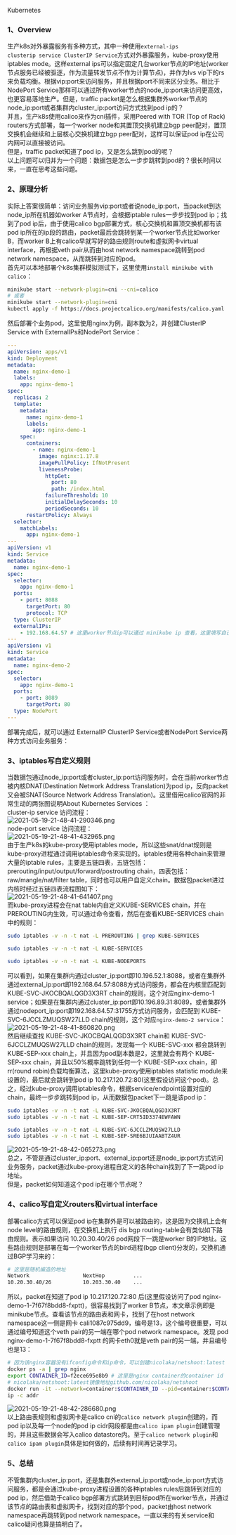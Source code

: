 Kubernetes
<a name="VM7kz"></a>
### 1、Overview
生产k8s对外暴露服务有多种方式，其中一种使用`external-ips clusterip service ClusterIP Service`方式对外暴露服务，kube-proxy使用iptables mode。这样external ips可以指定固定几台worker节点的IP地址(worker节点服务已经被驱逐，作为流量转发节点不作为计算节点)，并作为lvs vip下的rs来负载均衡。根据vip:port来访问服务，并且根据port不同来区分业务。相比于NodePort Service那样可以通过所有worker节点的node_ip:port来访问更高效，也更容易落地生产。但是，traffic packet是怎么根据集群外worker节点的node_ip:port或者集群内cluster_ip:port访问方式找到pod ip的？<br />并且，生产k8s使用calico来作为cni插件，采用Peered with TOR (Top of Rack) routers方式部署，每一个worker node和其置顶交换机建立bgp peer配对，置顶交换机会继续和上层核心交换机建立bgp peer配对，这样可以保证pod ip在公司内网可以直接被访问。<br />但是，traffic packet知道了pod ip，又是怎么跳到pod的呢？<br />以上问题可以归并为一个问题：数据包是怎么一步步跳转到pod的？很长时间以来，一直在思考这些问题。
<a name="KVKWC"></a>
### 2、原理分析
实际上答案很简单：访问业务服务vip:port或者说node_ip:port，当packet到达node_ip所在机器如worker A节点时，会根据iptable rules一步步找到pod ip；找到了pod ip后，由于使用calico bgp部署方式，核心交换机和置顶交换机都有该pod ip所在的ip段的路由，packet最后会跳转到某一个worker节点比如worker B，而worker B上有calico早就写好的路由规则route和虚拟网卡virtual interface，再根据veth pair从而由host network namespace跳转到pod network namespace，从而跳转到对应的pod。<br />首先可以本地部署个k8s集群模拟测试下，这里使用`install minikube with calico`：
```bash
minikube start --network-plugin=cni --cni=calico
# 或者
minikube start --network-plugin=cni
kubectl apply -f https://docs.projectcalico.org/manifests/calico.yaml
```
然后部署个业务pod，这里使用nginx为例，副本数为2，并创建ClusterIP Service with ExternalIPs和NodePort Service：
```yaml
---
apiVersion: apps/v1
kind: Deployment
metadata:
  name: nginx-demo-1
  labels:
    app: nginx-demo-1
spec:
  replicas: 2
  template:
    metadata:
      name: nginx-demo-1
      labels:
        app: nginx-demo-1
    spec:
      containers:
        - name: nginx-demo-1
          image: nginx:1.17.8
          imagePullPolicy: IfNotPresent
          livenessProbe:
            httpGet:
              port: 80
              path: /index.html
            failureThreshold: 10
            initialDelaySeconds: 10
            periodSeconds: 10
      restartPolicy: Always
  selector:
    matchLabels:
      app: nginx-demo-1
---
apiVersion: v1
kind: Service
metadata:
  name: nginx-demo-1
spec:
  selector:
    app: nginx-demo-1
  ports:
    - port: 8088
      targetPort: 80
      protocol: TCP
  type: ClusterIP
  externalIPs:
    - 192.168.64.57 # 这里worker节点ip可以通过 minikube ip 查看，这里填写自己的worker节点ip地址
---
apiVersion: v1
kind: Service
metadata:
  name: nginx-demo-2
spec:
  selector:
    app: nginx-demo-1
  ports:
    - port: 8089
      targetPort: 80
  type: NodePort
---
```
部署完成后，就可以通过 ExternalIP ClusterIP Service或者NodePort Service两种方式访问业务服务：
<a name="mOgnj"></a>
### 3、iptables写自定义规则
当数据包通过node_ip:port或者cluster_ip:port访问服务时，会在当前worker节点被内核DNAT(Destination Network Address Translation)为pod ip，反向packet又会被SNAT(Source Network Address Translation)。这里借用calico官网的非常生动的两张图说明About Kubernetes Services ：<br />cluster-ip service 访问流程：<br />![2021-05-19-21-48-41-290346.png](https://cdn.nlark.com/yuque/0/2021/png/396745/1621432261922-bdb56156-2b46-429b-9d41-7626f339c64c.png#clientId=u2cda9a33-088e-4&from=ui&id=u83f0088b&originHeight=250&originWidth=864&originalType=binary&size=25341&status=done&style=shadow&taskId=u10c68bb0-cad0-4f6c-bd65-43762ce34b6)<br />node-port service 访问流程：<br />![2021-05-19-21-48-41-432965.png](https://cdn.nlark.com/yuque/0/2021/png/396745/1621432267566-395e1c30-5ffa-4da6-90cf-0bcf5b1d3c1c.png#clientId=u2cda9a33-088e-4&from=ui&id=u001461f0&originHeight=250&originWidth=810&originalType=binary&size=25178&status=done&style=shadow&taskId=u2b7832fb-ea66-4453-8f3b-188080d3bc9)<br />由于生产k8s的kube-proxy使用iptables mode，所以这些snat/dnat规则是kube-proxy进程通过调用iptables命令来实现的。iptables使用各种chain来管理大量的iptable rules，主要是五链四表，五链包括：prerouting/input/output/forward/postrouting chain，四表包括：<br />raw/mangle/nat/filter table，同时也可以用户自定义chain。数据包packet进过内核时经过五链四表流程图如下：<br />![2021-05-19-21-48-41-641407.png](https://cdn.nlark.com/yuque/0/2021/png/396745/1621432275445-da8a9da5-0ce1-4f04-994b-5fec9f44de52.png#clientId=u2cda9a33-088e-4&from=ui&id=ud54b0a6b&originHeight=1100&originWidth=647&originalType=binary&size=341016&status=done&style=shadow&taskId=ufdee5e23-e57a-429b-b2b5-47ec3a87340)<br />而kube-proxy进程会在nat table内自定义KUBE-SERVICES chain，并在PREROUTING内生效，可以通过命令查看，然后在查看KUBE-SERVICES chain中的规则：
```bash
sudo iptables -v -n -t nat -L PREROUTING | grep KUBE-SERVICES

sudo iptables -v -n -t nat -L KUBE-SERVICES

sudo iptables -v -n -t nat -L KUBE-NODEPORTS
```
可以看到，如果在集群内通过cluster_ip:port即10.196.52.1:8088，或者在集群外通过external_ip:port即192.168.64.57:8088方式访问服务，都会在内核里匹配到 KUBE-SVC-JKOCBQALQGD3X3RT chain的规则，这个对应nginx-demo-1 service；如果是在集群内通过cluster_ip:port即10.196.89.31:8089，或者集群外通过nodeport_ip:port即192.168.64.57:31755方式访问服务，会匹配到 KUBE-SVC-6JCCLZMUQSW27LLD chain的规则，这个对应`nginx-demo-2 service`：<br />![2021-05-19-21-48-41-860820.png](https://cdn.nlark.com/yuque/0/2021/png/396745/1621432284994-79ddc74b-7cf4-49d1-98d7-f08bff28d4cd.png#clientId=u2cda9a33-088e-4&from=ui&id=u69b917eb&originHeight=280&originWidth=1080&originalType=binary&size=165253&status=done&style=none&taskId=u50e0195d-bb33-4cd5-8b39-26244e124de)<br />然后继续查找 KUBE-SVC-JKOCBQALQGD3X3RT chain和 KUBE-SVC-6JCCLZMUQSW27LLD chain的规则，发现每一个 KUBE-SVC-xxx 都会跳转到 KUBE-SEP-xxx chain上，并且因为pod副本数是2，这里就会有两个 KUBE-SEP-xxx chain，并且以50%概率跳转到任何一个 KUBE-SEP-xxx chain，即rr(round robin)负载均衡算法，这里kube-proxy使用iptables statistic module来设置的，最后就会跳转到pod ip 10.217.120.72:80(这里假设访问这个pod)。总之，经过kube-proxy调用iptables命令，根据service/endpoint设置对应的chain，最终一步步跳转到pod ip，从而数据包packet下一跳是该pod ip：
```bash
sudo iptables -v -n -t nat -L KUBE-SVC-JKOCBQALQGD3X3RT
sudo iptables -v -n -t nat -L KUBE-SEP-CRT5ID3374EWFAWN

sudo iptables -v -n -t nat -L KUBE-SVC-6JCCLZMUQSW27LLD
sudo iptables -v -n -t nat -L KUBE-SEP-SRE6BJUIAABTZ4UR
```
![2021-05-19-21-48-42-065273.png](https://cdn.nlark.com/yuque/0/2021/png/396745/1621432291892-edb55c9e-4e74-4d3a-96ef-d2747682cb84.png#clientId=u2cda9a33-088e-4&from=ui&id=ud266b998&originHeight=256&originWidth=1080&originalType=binary&size=131117&status=done&style=none&taskId=u9825b23e-208c-482c-a49c-faf37f9edc5)<br />总之，不管是通过cluster_ip:port、external_ip:port还是node_ip:port方式访问业务服务，packet通过kube-proxy进程自定义的各种chain找到了下一跳pod ip地址。<br />但是，packet如何知道这个pod ip在哪个节点呢？
<a name="Xo2TG"></a>
### 4、calico写自定义routers和virtual interface
部署calico方式可以保证pod ip在集群外是可以被路由的，这是因为交换机上会有node level的路由规则，在交换机上执行 dis bgp routing-table会有类似如下路由规则。表示如果访问 10.20.30.40/26 pod网段下一跳是worker B的IP地址。这些路由规则是部署在每一个worker节点的bird进程(bgp client)分发的，交换机通过BGP学习来的：
```bash
# 这里是随机编造的地址
Network                 NextHop         ...
10.20.30.40/26          10.203.30.40    ...
```
所以，packet在知道了pod ip 10.217.120.72:80 后(这里假设访问了pod nginx-demo-1-7f67f8bdd8-fxptt)，很容易找到了worker B节点，本文章示例即是minikube节点。查看该节点的路由表和网卡，找到了在host network namespace这一侧是网卡 cali1087c975dd9，编号是13，这个编号很重要，可以通过编号知道这个veth pair的另一端在哪个pod network namespace。发现 pod nginx-demo-1-7f67f8bdd8-fxptt 的网卡eth0就是veth pair的另一端，并且编号也是13：
```bash
# 因为该nginx容器没有ifconfig命令和ip命令，可以创建nicolaka/netshoot:latest 容器并加入到该nginx container的namespace中
docker ps -a | grep nginx
export CONTAINER_ID=f2ece695e8b9 # 这里是nginx container的container id
# nicolaka/netshoot:latest镜像地址github.com/nicolaka/netshoot
docker run -it --network=container:$CONTAINER_ID --pid=container:$CONTAINER_ID --ipc=container:$CONTAINER_ID nicolaka/netshoot:latest ip -c addr
ip -c addr
```
![2021-05-19-21-48-42-286680.png](https://cdn.nlark.com/yuque/0/2021/png/396745/1621432299119-cbc16dc6-7f99-4935-9a35-a89b64f54286.png#clientId=u2cda9a33-088e-4&from=ui&id=u0409bd35&originHeight=560&originWidth=1080&originalType=binary&size=264131&status=done&style=none&taskId=u6b9d9005-78f5-4d62-952b-6a7c6216a29)<br />以上路由表规则和虚拟网卡是calico cni的`calico network plugin`创建的，而pod ip以及每一个node的pod ip cidr网段都是由`calico ipam plugin`创建管理的，并且这些数据会写入calico datastore内。至于`calico network plugin`和`calico ipam plugin`具体是如何做的，后续有时间再记录学习。
<a name="BWwi2"></a>
### 5、总结
不管集群内cluster_ip:port，还是集群外external_ip:port或node_ip:port方式访问服务，都是会通过kube-proxy进程设置的各种iptables rules后跳转到对应的pod ip，然后借助于calico bgp部署方式跳转到目标pod所在worker节点，并通过该节点的路由表和虚拟网卡，找到对应的那个pod，packet由host network namespace再跳转到pod network namespace。一直以来的有关service和calico疑问也算是搞明白了。
